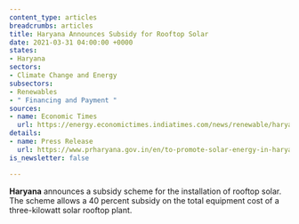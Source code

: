```yaml
---
content_type: articles
breadcrumbs: articles
title: Haryana Announces Subsidy for Rooftop Solar
date: 2021-03-31 04:00:00 +0000
states:
- Haryana
sectors:
- Climate Change and Energy
subsectors:
- Renewables
- " Financing and Payment "
sources:
- name: Economic Times
  url: https://energy.economictimes.indiatimes.com/news/renewable/haryana-announces-subsidy-on-rooftop-solar-power-plants/81698922
details:
- name: Press Release
  url: https://www.prharyana.gov.in/en/to-promote-solar-energy-in-haryana-the-dakshin-haryana-bijli-vitaran-nigam-has-implemented-a-scheme
is_newsletter: false

---
```

**Haryana** announces a subsidy scheme for the installation of rooftop solar. The scheme allows a 40 percent subsidy on the total equipment cost of a three-kilowatt solar rooftop plant.
